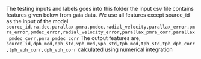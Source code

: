 The testing inputs and labels goes into this folder
the input csv file contains features given below from gaia data. We use all features except source_id as the input of the model
`source_id,ra,dec,parallax,pmra,pmdec,radial_velocity,parallax_error,pmra_error,pmdec_error,radial_velocity_error,parallax_pmra_corr,parallax_pmdec_corr,pmra_pmdec_corr`
The output features are,
`source_id,dph_med,dph_std,vph_med,vph_std,tph_med,tph_std,tph_dph_corr,tph_vph_corr,dph_vph_corr`
calculated using numerical integration

